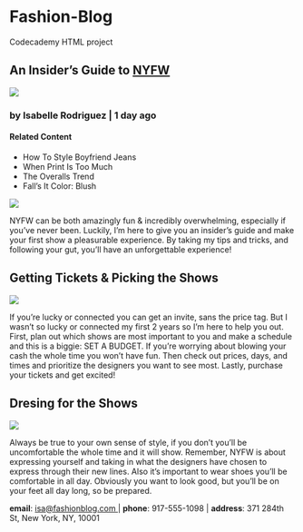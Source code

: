 # Fashion-Blog
Codecademy HTML project
<!DOCTYPE html>
<html>
<head> 
<title> Everyday with ISA </title>
</head>

<body>
  <section>
  <h1> An Insider’s Guide to <a href= "https://en.wikipedia.org/wiki/New_York_Fashion_Week" target="_blank">NYFW</a></h1>
   <a href="#contact"> <img src="https://content.codecademy.com/courses/learn-html/elements-and-structure/profile.jpg" /></a>
  <h3> by Isabelle Rodriguez | 1 day ago </h3>
  <h4> Related Content </h4>

  <ul>
    <li> How To Style Boyfriend Jeans </li>
    <li> When Print Is Too Much </li>
    <li> The Overalls Trend </li>
    <li> Fall’s It Color: Blush </li>
  </ul>
</section>
  <img src="https://content.codecademy.com/courses/learn-html/elements-and-structure/image-one.jpeg" />
  <p>NYFW can be both amazingly fun & incredibly overwhelming, especially if you’ve never been. Luckily, I’m here to give you an insider’s guide and make your first show a pleasurable experience. By taking my tips and tricks, and following your gut, you’ll have an unforgettable experience!  </p>
  <h2> Getting Tickets & Picking the Shows</h2>
    <img src="https://content.codecademy.com/courses/learn-html/elements-and-structure/image-two.jpeg" />
    <p> If you’re lucky or connected you can get an invite, sans the price tag. But I wasn’t so lucky or connected my first 2 years so I’m here to help you out. First, plan out which shows are most important to you and make a schedule and this is a biggie: SET A BUDGET. If you’re worrying about blowing your cash the whole time you won’t have fun. Then check out prices, days, and times and prioritize the designers you want to see most. Lastly, purchase your tickets and get excited!</p>
  <h2> Dresing for the Shows</h2>
    <img src="https://content.codecademy.com/courses/learn-html/elements-and-structure/image-three.jpeg" />
  <p>Always be true to your own sense of style, if you don’t you’ll be uncomfortable the whole time and it will show. Remember, NYFW is about expressing yourself and taking in what the designers have chosen to express through their new lines. Also it’s important to wear shoes you’ll be comfortable in all day. Obviously you want to look good, but you’ll be on your feet all day long, so be prepared.</p>

  <div id="contact"><p> <strong>email</strong>: <a href ="mailto:isa@fashionblog.com">isa@fashionblog.com </a>| <strong>phone</strong>: 917-555-1098 | <strong>address</strong>: 371 284th St, New York, NY, 10001 </p></div>

  </body>
</html>
